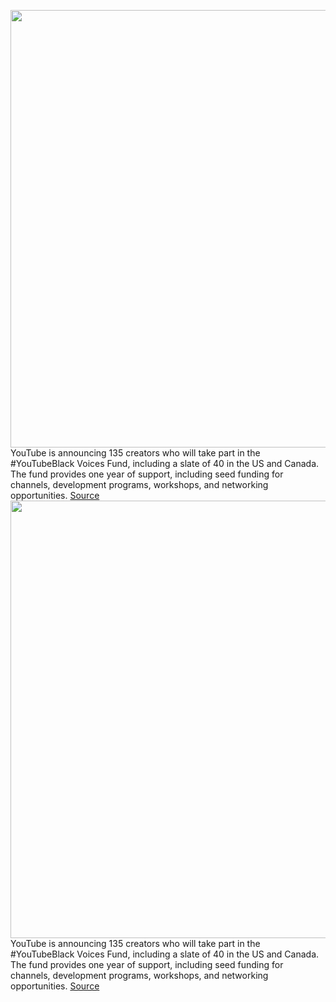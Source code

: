 <img src='https://cdn.vox-cdn.com/thumbor/rIbu3LrUVMMt0cpLMvvJBgAPCx8=/0x0:2040x1360/1200x800/filters:focal(857x517:1183x843)/cdn.vox-cdn.com/uploads/chorus_image/image/70438083/acastro_180321_1777_youtube_0002.0.jpg' width='700px' /><br/>
YouTube is announcing 135 creators who will take part in the #YouTubeBlack Voices Fund, including a slate of 40 in the US and Canada. The fund provides one year of support, including seed funding for channels, development programs, workshops, and networking opportunities.
<a href='https://www.theverge.com/2022/1/27/22903385/youtube-black-voices-fund-2022-grantees'> Source <a/><img src='https://cdn.vox-cdn.com/thumbor/rIbu3LrUVMMt0cpLMvvJBgAPCx8=/0x0:2040x1360/1200x800/filters:focal(857x517:1183x843)/cdn.vox-cdn.com/uploads/chorus_image/image/70438083/acastro_180321_1777_youtube_0002.0.jpg' width='700px' /><br/>
YouTube is announcing 135 creators who will take part in the #YouTubeBlack Voices Fund, including a slate of 40 in the US and Canada. The fund provides one year of support, including seed funding for channels, development programs, workshops, and networking opportunities.
<a href='https://www.theverge.com/2022/1/27/22903385/youtube-black-voices-fund-2022-grantees'> Source <a/>